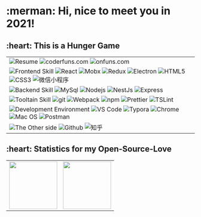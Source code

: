 <h1>:merman: Hi, nice to meet you in 2021!</h1>



<h2>:heart: This is a Hunger Game</h2>



<table cellspacing="0" cellpadding="0" style="border: none;">
	<tr>
    <td>
      <img alt="Resume" src="https://img.shields.io/badge/-🧬%20Resume-000?" href="https://renya.online" />
      <img alt="coderfuns.com" src="https://img.shields.io/badge/-🧬%20coderfuns.com-000?" href="https://coderfuns.com" />
      <img alt="onfuns.com" src="https://img.shields.io/badge/-🧬%20onfuns.com-000?" href="https://onfuns.com" />
    </td>
  </tr>
  <tr>
    <td>
      <img alt="Frontend Skill" src="https://img.shields.io/badge/-👉%20%20%20Frontend%20Skill-000?" />
      <img alt="React" src="https://img.shields.io/badge/-React-45b8d8?style=flat-square&logo=react&logoColor=white" />
      <img alt="Mobx" src="https://img.shields.io/badge/-Mobx-CC6699?style=flat-square&logo=sass&logoColor=white" />
      <img alt="Redux" src="https://img.shields.io/badge/-Redux-764ABC?style=flat-square&logo=redux&logoColor=white" />
      <img alt="Electron" src="https://img.shields.io/badge/-Electron-F9A03C?style=flat-square&logo=echarts&logoColor=white" />
      <img alt="HTML5" src="https://img.shields.io/badge/-HTML5-E34F26?style=flat-square&logo=html5&logoColor=white" />
      <img alt="CSS3" src="https://img.shields.io/badge/-CSS3-E34F26?style=flat-square&logo=html5&logoColor=white" />
      <img alt="微信小程序" src="https://img.shields.io/badge/-微信小程序-E34F26?style=flat-square&logo=html5&logoColor=white" />
    </td>
  </tr>
  <tr>
    <td>
      <img alt="Backend Skill" src="https://img.shields.io/badge/-👉%20%20%20Backend%20Skill-000?" />
      <img alt="MySql" src="https://img.shields.io/badge/-MySql-000?&logo=MySQL&logoColor=4479A1" />
      <img alt="Nodejs" src="https://img.shields.io/badge/-Nodejs-43853d?style=flat-square&logo=Node.js&logoColor=white" />
      <img alt="NestJs" src="https://img.shields.io/badge/-NestJs-ea2845?style=flat-square&logo=nestjs&logoColor=white" />
            <img alt="Express" src="https://img.shields.io/badge/-Express-43853d?style=flat-square&logo=Deno&logoColor=white" />
    </td>
  </tr>
  <tr>
    <td>
      <img alt="Tooltain Skill" src="https://img.shields.io/badge/-👉%20%20%20%20Tooltain%20Skill-000?" />
      <img alt="git" src="https://img.shields.io/badge/-Git-F05032?style=flat-square&logo=git&logoColor=white" />
      <img alt="Webpack" src="https://img.shields.io/badge/-Webpack-8DD6F9?style=flat-square&logo=webpack&logoColor=white" />
      <img alt="npm" src="https://img.shields.io/badge/-NPM-CB3837?style=flat-square&logo=npm&logoColor=white" />
      <img alt="Prettier" src="https://img.shields.io/badge/-Prettier-F7B93E?style=flat-square&logo=prettier&logoColor=white" />
      <img alt="TSLint" src="https://img.shields.io/badge/-TSLint-F7B93E?style=flat-square&logo=prettier&logoColor=white" />
    </td>
  </tr>
  <tr>
    <td>
      <img alt="Development Environment" src="https://img.shields.io/badge/-👉%20%20%20Developer%20Environment%20Skill-000?" />
      <img alt="VS Code" src="https://img.shields.io/badge/-VS%20Code-F7B93E?style=flat-square&logo=vs-code&logoColor=white" />
      <img alt="Typora" src="https://img.shields.io/badge/-Typora-F7B93E?style=flat-square&logo=prettier&logoColor=white" />
      <img alt="Chrome" src="https://img.shields.io/badge/-Chrome-F7B93E?style=flat-square&logo=prettier&logoColor=white" />
      <img alt="Mac OS" src="https://img.shields.io/badge/-Mac%20OS-F7B93E?style=flat-square&logo=prettier&logoColor=white" />
      <img alt="Postman" src="https://img.shields.io/badge/-Postman-F7B93E?style=flat-square&logo=prettier&logoColor=white" />
    </td>
  </tr>
    <tr>
    <td>
      <img alt="The Other side" src="https://img.shields.io/badge/-👉%20%20%20The%20Other%20Side-000?" href="https://github.com/onfuns" />
      <img alt="Github" src="https://img.shields.io/badge/-🧬%20Github-000?" href="https://github.com/onfuns" />
      <img alt="知乎" src="https://img.shields.io/badge/-🧬%20知乎-000?" href="https://www.zhihu.com/people/onfuns" />
    </td>
  </tr>
</table>



<h2>:heart: Statistics for my Open-Source-Love</h2>

<table cellspacing="0" cellpadding="0" style="border: none;">
  <tr>
    <td>
      <img height="128px" src="https://github-readme-stats.vercel.app/api?username=onfuns&hide_title=true&hide_border=true&show_icons=true&count_private=true&line_height=21&text_color=000&icon_color=000&bg_color=0,ea6161,ffc64d,fffc4d,52fa5a&theme=graywhite" />
    </td>
    <td>
      <img height="128px" src="https://github-readme-stats.vercel.app/api/top-langs/?username=onfuns&hide=html&hide_title=true&hide_border=true&layout=compact&langs_count=7&exclude_repo=comp426,Redventures-Movie-Quotes&text_color=000&icon_color=fff&bg_color=0,52fa5a,4dfcff,c64dff&theme=graywhite" />
    </td>
  </tr>
</table>
